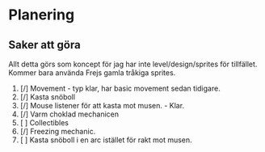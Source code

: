 # Planering

## Saker att göra

Allt detta görs som koncept för jag har inte level/design/sprites för tillfället.
Kommer bara använda Frejs gamla tråkiga sprites. 

1. [/] Movement - typ klar, har basic movement sedan tidigare.
2. [/] Kasta snöboll
3. [/] Mouse listener för att kasta mot musen. - Klar.
4. [/] Varm choklad mechanicen
5. [ ] Collectibles
6. [/] Freezing mechanic.
7. [ ] Kasta snöboll i en arc istället för rakt mot musen.
